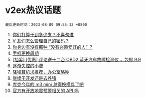 # v2ex热议话题

`最后更新时间：2023-08-09 09:55:13 +0800`

1. [你们打算干到多少岁？不喜勿进](https://www.v2ex.com/t/963275)
1. [V 友们怎么管理自己的密码？](https://www.v2ex.com/t/963304)
1. [你身边有没有那种 “没有兴趣爱好的人” ？](https://www.v2ex.com/t/963384)
1. [手机更换周期](https://www.v2ex.com/t/963296)
1. [[抽奖] [优惠] 评论送十二台 OBD2 蓝牙汽车故障检测仪 ，包邮 9.9](https://www.v2ex.com/t/963309)
1. [逐渐失控的小费](https://www.v2ex.com/t/963313)
1. [降噪耳机求推荐，办公室略吵](https://www.v2ex.com/t/963289)
1. [继续干开发还是去养猪](https://www.v2ex.com/t/963463)
1. [库克今年的 m3 mini 总得换模具了吧](https://www.v2ex.com/t/963276)
1. [官方有开放地震预警相关的 API 吗](https://www.v2ex.com/t/963300)

